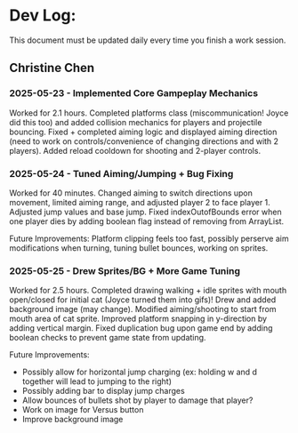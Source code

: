 # Dev Log:

This document must be updated daily every time you finish a work session.

## Christine Chen

### 2025-05-23 - Implemented Core Gampeplay Mechanics
Worked for 2.1 hours. Completed platforms class (miscommunication! Joyce did this too) and added collision mechanics for players and projectile bouncing. Fixed + completed aiming logic and displayed aiming direction (need to work on controls/convenience of changing directions and with 2 players). Added reload cooldown for shooting and 2-player controls.

### 2025-05-24 - Tuned Aiming/Jumping + Bug Fixing
Worked for 40 minutes. Changed aiming to switch directions upon movement, limited aiming range, and adjusted player 2 to face player 1. Adjusted jump values and base jump. Fixed indexOutofBounds error when one player dies by adding boolean flag instead of removing from ArrayList.

Future Improvements: Platform clipping feels too fast, possibly perserve aim modifications when turning, tuning bullet bounces, working on sprites.

### 2025-05-25 - Drew Sprites/BG + More Game Tuning
Worked for 2.5 hours. Completed drawing walking + idle sprites with mouth open/closed for initial cat (Joyce turned them into gifs)! Drew and added background image (may change). Modified aiming/shooting to start from mouth area of cat sprite. Improved platform snapping in y-direction by adding vertical margin. Fixed duplication bug upon game end by adding boolean checks to prevent game state from updating.

Future Improvements:
- Possibly allow for horizontal jump charging (ex: holding w and d together will lead to jumping to the right)
- Possibly adding bar to display jump charges
- Allow bounces of bullets shot by player to damage that player?
- Work on image for Versus button
- Improve background image

